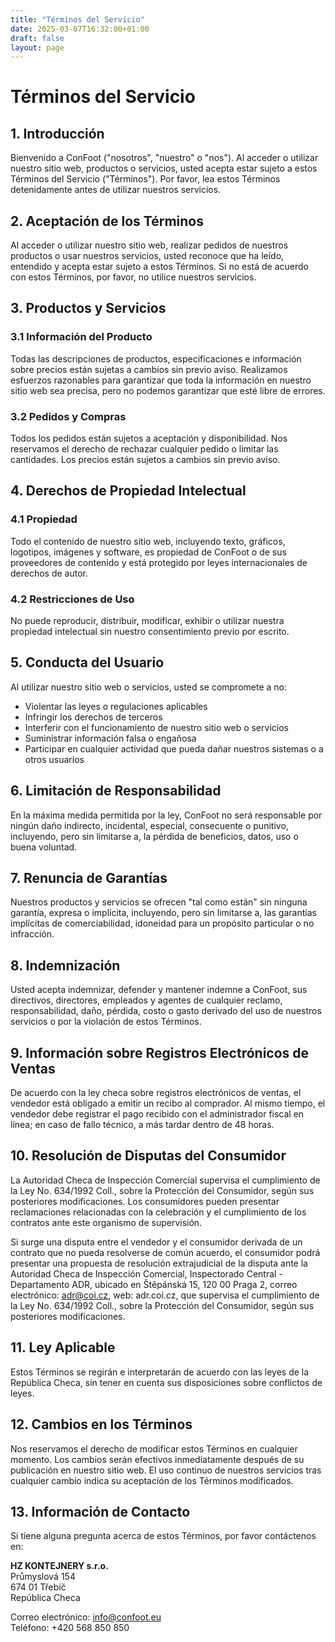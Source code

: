 ```yaml
---
title: "Términos del Servicio"
date: 2025-03-07T16:32:00+01:00
draft: false
layout: page
---
```


# Términos del Servicio

## 1. Introducción

Bienvenido a ConFoot ("nosotros", "nuestro" o "nos"). Al acceder o utilizar nuestro sitio web, productos o servicios, usted acepta estar sujeto a estos Términos del Servicio ("Términos"). Por favor, lea estos Términos detenidamente antes de utilizar nuestros servicios.

## 2. Aceptación de los Términos

Al acceder o utilizar nuestro sitio web, realizar pedidos de nuestros productos o usar nuestros servicios, usted reconoce que ha leído, entendido y acepta estar sujeto a estos Términos. Si no está de acuerdo con estos Términos, por favor, no utilice nuestros servicios.

## 3. Productos y Servicios

### 3.1 Información del Producto
Todas las descripciones de productos, especificaciones e información sobre precios están sujetas a cambios sin previo aviso. Realizamos esfuerzos razonables para garantizar que toda la información en nuestro sitio web sea precisa, pero no podemos garantizar que esté libre de errores.

### 3.2 Pedidos y Compras
Todos los pedidos están sujetos a aceptación y disponibilidad. Nos reservamos el derecho de rechazar cualquier pedido o limitar las cantidades. Los precios están sujetos a cambios sin previo aviso.

## 4. Derechos de Propiedad Intelectual

### 4.1 Propiedad
Todo el contenido de nuestro sitio web, incluyendo texto, gráficos, logotipos, imágenes y software, es propiedad de ConFoot o de sus proveedores de contenido y está protegido por leyes internacionales de derechos de autor.

### 4.2 Restricciones de Uso
No puede reproducir, distribuir, modificar, exhibir o utilizar nuestra propiedad intelectual sin nuestro consentimiento previo por escrito.

## 5. Conducta del Usuario

Al utilizar nuestro sitio web o servicios, usted se compromete a no:
- Violentar las leyes o regulaciones aplicables
- Infringir los derechos de terceros
- Interferir con el funcionamiento de nuestro sitio web o servicios
- Suministrar información falsa o engañosa
- Participar en cualquier actividad que pueda dañar nuestros sistemas o a otros usuarios

## 6. Limitación de Responsabilidad

En la máxima medida permitida por la ley, ConFoot no será responsable por ningún daño indirecto, incidental, especial, consecuente o punitivo, incluyendo, pero sin limitarse a, la pérdida de beneficios, datos, uso o buena voluntad.

## 7. Renuncia de Garantías

Nuestros productos y servicios se ofrecen "tal como están" sin ninguna garantía, expresa o implícita, incluyendo, pero sin limitarse a, las garantías implícitas de comerciabilidad, idoneidad para un propósito particular o no infracción.

## 8. Indemnización

Usted acepta indemnizar, defender y mantener indemne a ConFoot, sus directivos, directores, empleados y agentes de cualquier reclamo, responsabilidad, daño, pérdida, costo o gasto derivado del uso de nuestros servicios o por la violación de estos Términos.

## 9. Información sobre Registros Electrónicos de Ventas

De acuerdo con la ley checa sobre registros electrónicos de ventas, el vendedor está obligado a emitir un recibo al comprador. Al mismo tiempo, el vendedor debe registrar el pago recibido con el administrador fiscal en línea; en caso de fallo técnico, a más tardar dentro de 48 horas.

## 10. Resolución de Disputas del Consumidor

La Autoridad Checa de Inspección Comercial supervisa el cumplimiento de la Ley No. 634/1992 Coll., sobre la Protección del Consumidor, según sus posteriores modificaciones. Los consumidores pueden presentar reclamaciones relacionadas con la celebración y el cumplimiento de los contratos ante este organismo de supervisión.

Si surge una disputa entre el vendedor y el consumidor derivada de un contrato que no pueda resolverse de común acuerdo, el consumidor podrá presentar una propuesta de resolución extrajudicial de la disputa ante la Autoridad Checa de Inspección Comercial, Inspectorado Central - Departamento ADR, ubicado en Štěpánská 15, 120 00 Praga 2, correo electrónico: adr@coi.cz, web: adr.coi.cz, que supervisa el cumplimiento de la Ley No. 634/1992 Coll., sobre la Protección del Consumidor, según sus posteriores modificaciones.

## 11. Ley Aplicable

Estos Términos se regirán e interpretarán de acuerdo con las leyes de la República Checa, sin tener en cuenta sus disposiciones sobre conflictos de leyes.

## 12. Cambios en los Términos

Nos reservamos el derecho de modificar estos Términos en cualquier momento. Los cambios serán efectivos inmediatamente después de su publicación en nuestro sitio web. El uso continuo de nuestros servicios tras cualquier cambio indica su aceptación de los Términos modificados.

## 13. Información de Contacto

Si tiene alguna pregunta acerca de estos Términos, por favor contáctenos en:

**HZ KONTEJNERY s.r.o.**  
Průmyslová 154  
674 01 Třebíč  
República Checa

Correo electrónico: info@confoot.eu  
Teléfono: +420 568 850 850